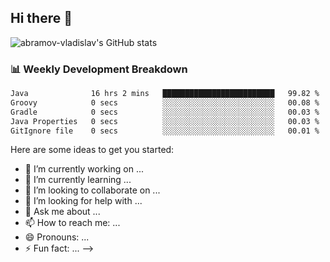 ## Hi there 👋
![abramov-vladislav's GitHub stats](https://github-readme-stats.vercel.app/api?username=abramov-vladislav&theme=dark&show_icons=true)

### 📊 Weekly Development Breakdown

<!--START_SECTION:waka-->

```txt
Java              16 hrs 2 mins   █████████████████████████   99.82 %
Groovy            0 secs          ░░░░░░░░░░░░░░░░░░░░░░░░░   00.08 %
Gradle            0 secs          ░░░░░░░░░░░░░░░░░░░░░░░░░   00.03 %
Java Properties   0 secs          ░░░░░░░░░░░░░░░░░░░░░░░░░   00.03 %
GitIgnore file    0 secs          ░░░░░░░░░░░░░░░░░░░░░░░░░   00.01 %
```

<!--END_SECTION:waka-->


Here are some ideas to get you started:

- 🔭 I’m currently working on ...
- 🌱 I’m currently learning ...
- 👯 I’m looking to collaborate on ...
- 🤔 I’m looking for help with ...
- 💬 Ask me about ...
- 📫 How to reach me: ...
- 😄 Pronouns: ...
- ⚡ Fun fact: ...
-->
